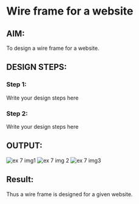 # Wire frame for a website

## AIM:
To design a wire frame for a website.

## DESIGN STEPS:

### Step 1:
Write your design steps here 

### Step 2:
Write your design steps here

## OUTPUT:
 ![ex 7 img1](https://user-images.githubusercontent.com/59290560/153752419-4c0794c6-ad45-4079-8403-530ac3afadd1.jpeg)
![ex 7 img 2](https://user-images.githubusercontent.com/59290560/153752431-c63b2af9-5557-404b-844e-49f8fcd69879.jpeg)
![ex 7 img3](https://user-images.githubusercontent.com/59290560/153752436-9c953c3e-f628-4b47-a61d-6ac06f5fe7b9.jpeg)


## Result:
Thus a wire frame is designed for a given website.
